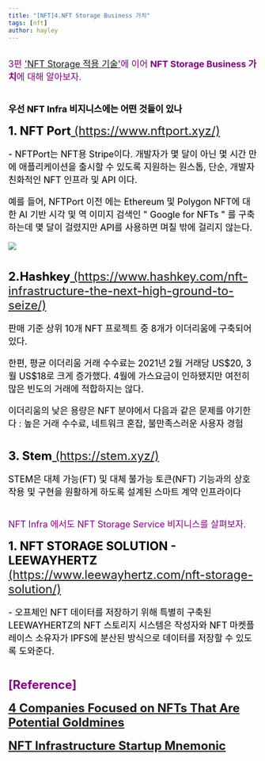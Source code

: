 ```yaml
---
title: "[NFT]4.NFT Storage Business 가치"
tags: [nft]
author: hayley
---
```

<html>
    <head>
        <body>
        <font size="4" color="purple" >
        <div>3편 <a href="https://hayleyshim.github.io/blog/nftstorage3">'NFT Storage 적용 기술'</a>에 이어 <b>NFT Storage Business 가치</b>에 대해 알아보자.
        <font size="4" color="black">
        <br>
	<br>	
        <p><b>우선 NFT Infra 비지니스에는 어떤 것들이 있나</b>
        <br>
	<p><font size="5" color="black"><b>1. NFT Port</b><a href="https://www.nftport.xyz/"> (https://www.nftport.xyz/)</a></font>
	<p> <font size="4" color="black">- NFTPort는 NFT용 Stripe이다. 개발자가 몇 달이 아닌 몇 시간 만에 애플리케이션을 출시할 수 있도록 지원하는 원스톱, 단순, 개발자 친화적인 NFT 인프라 및 API 이다. 
  <p>예를 들어, NFTPort 이전 에는 Ethereum 및 Polygon NFT에 대한 AI 기반 시각 및 역 이미지 검색인 " Google for NFTs " 를 구축하는데 몇 달이 걸렸지만 API를 사용하면 며칠 밖에 걸리지 않는다.
  <p><img src="https://miro.medium.com/max/700/1*_kKWmFN3mA6zK4kjbzbypw.png">
  <br>
  <br>
  <p><font size="5" color="black"><b>2.Hashkey</b><a href="https://www.hashkey.com/nft-infrastructure-the-next-high-ground-to-seize/"> (https://www.hashkey.com/nft-infrastructure-the-next-high-ground-to-seize/)</a></font>
	<p> <font size="4" color="black">판매 기준 상위 10개 NFT 프로젝트 중 8개가 이더리움에 구축되어있다. 
  <p>한편, 평균 이더리움 거래 수수료는 2021년 2월 거래당 US$20, 3월 US$18로 크게 증가했다. 4월에 가스요금이 인하됐지만 여전히 많은 빈도의 거래에 적합하지는 않다. 
  <p>이더리움의 낮은 용량은 NFT 분야에서 다음과 같은 문제를 야기한다 : 높은 거래 수수료, 네트워크 혼잡, 불만족스러운 사용자 경험 
  <br>
  <br>	  
  <p><font size="5" color="black"><b>3. Stem</b><a href="https://stem.xyz/"> (https://stem.xyz/)</a></font>
  <p><font size="4" color="black">STEM은 대체 가능(FT) 및 대체 불가능 토큰(NFT) 기능과의 상호 작용 및 구현을 원활하게 하도록 설계된 스마트 계약 인프라이다
  <br>
  <br>
  <p><font size="4" color="purple" >NFT Infra 에서도 NFT Storage Service 비지니스를 살펴보자.
  <p><font size="5" color="black"><b>1. NFT STORAGE SOLUTION - LEEWAYHERTZ</b><a href="https://www.leewayhertz.com/nft-storage-solution/"> (https://www.leewayhertz.com/nft-storage-solution/)</a></font>	  
  <p><font size="4" color="black">- 오프체인 NFT 데이터를 저장하기 위해 특별히 구축된 LEEWAYHERTZ의 NFT 스토리지 시스템은 작성자와 NFT 마켓플레이스 소유자가 IPFS에 분산된 방식으로 데이터를 저장할 수 있도록 도와준다.	  
 <br>
 <br>	  
        <br> <font size="5" color="purple"><b>[Reference]
        <p><a href="https://www.hashkey.com/nft-infrastructure-the-next-high-ground-to-seize/">4 Companies Focused on NFTs That Are Potential Goldmines
        <p><a href="NFT Infrastructure Startup Mnemonic Emerges From Stealth With $4 Million In Funding">NFT Infrastructure Startup Mnemonic

